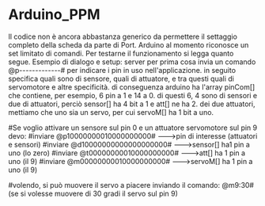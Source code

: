 # Arduino_PPM

Il codice non è ancora abbastanza generico da permettere il settaggio completo della scheda da parte di Port.
Arduino al momento riconosce un set limitato di comandi.
Per testarne il funzionamento si legga quanto segue.
Esempio di dialogo e setup:
server per prima cosa invia un comando @p-------------# per indicare i pin in uso nell'applicazione.
in seguito specifica quali sono di sensore, quali di attuatore, e tra questi quali di servomotore e altre specificità.
di conseguenza arduino ha l'array pinCom[] che contiene, per esempio, 6 pin a 1 e 14 a 0. di questi 6, 4
sono di sensori e due di attuatori, perciò sensor[] ha 4 bit a 1 e att[] ne ha 2. dei due attuatori, mettiamo che
uno sia un servo, per cui servoM[] ha 1 bit a uno.

#Se voglio attivare un sensore sul pin 0 e un attuatore servomotore sul pin 9 devo:
#inviare @p10000000010000000000#  --->pin di interesse (attuatori e sensori)
#inviare @d10000000000000000000#  --->sensor[] ha1 pin a uno (lo zero)
#inviare @t00000000010000000000#  --->att[] ha 1 pin a uno (il 9)
#inviare @m00000000010000000000#  --->servoM[] ha 1 pin a uno (il 9)

#volendo, si può muovere il servo a piacere inviando il comando: @m9:30# (se si volesse muovere di 30 gradi il servo sul pin 9)

